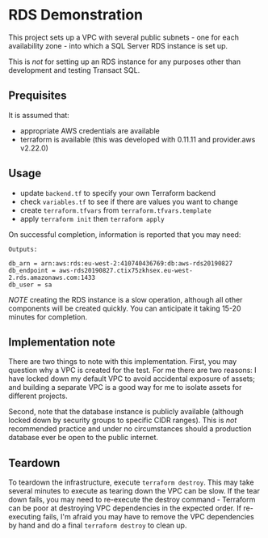 # RDS Demonstration

This project sets up a VPC with several public subnets - one for each availability zone - into which a SQL Server RDS instance is set up.

This is _not_ for setting up an RDS instance for any purposes other than development and testing Transact SQL.

## Prequisites
It is assumed that:
 - appropriate AWS credentials are available
 - terraform is available (this was developed with 0.11.11 and provider.aws v2.22.0)

## Usage
 - update `backend.tf` to specify your own Terraform backend
 - check `variables.tf` to see if there are values you want to change
 - create `terraform.tfvars` from `terraform.tfvars.template`
 - apply `terraform init` then `terraform apply`

On successful completion, information is reported that you may need:

```
Outputs:

db_arn = arn:aws:rds:eu-west-2:410740436769:db:aws-rds20190827
db_endpoint = aws-rds20190827.ctix75zkhsex.eu-west-2.rds.amazonaws.com:1433
db_user = sa
```

*NOTE* creating the RDS instance is a slow operation, although all other components will be created quickly. You can anticipate it taking 15-20 minutes for completion.

## Implementation note
There are two things to note with this implementation. First, you may question why a VPC is created for the test. For me there are two reasons: I have locked down my default VPC to avoid accidental exposure of assets; and building a separate VPC is a good way for me to isolate assets for different projects.

Second, note that the database instance is publicly available (although locked down by security groups to specific CIDR ranges). This is _not_ recommended practice and under no circumstances should a production database ever be open to the public internet.

## Teardown

To teardown the infrastructure, execute `terraform destroy`. This may take several minutes to execute as tearing down the VPC can be slow. If the tear down fails, you may need to re-execute the destroy command - Terraform can be poor at destroying VPC dependencies in the expected order. If re-executing fails, I'm afraid you may have to remove the VPC dependencies by hand and do a final `terraform destroy` to clean up.
